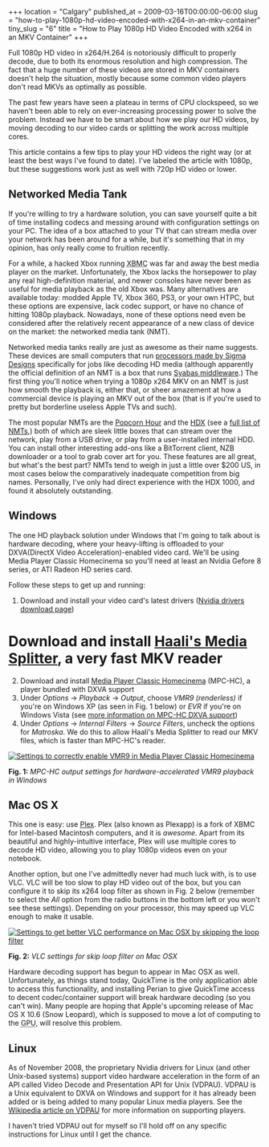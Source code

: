 +++
location = "Calgary"
published_at = 2009-03-16T00:00:00-06:00
slug = "how-to-play-1080p-hd-video-encoded-with-x264-in-an-mkv-container"
tiny_slug = "6"
title = "How to Play 1080p HD Video Encoded with x264 in an MKV Container"
+++

Full 1080p HD video in x264/H.264 is notoriously difficult to properly decode, due to both its enormous resolution and high compression. The fact that a huge number of these videos are stored in MKV containers doesn't help the situation, mostly because some common video players don't read MKVs as optimally as possible.

The past few years have seen a plateau in terms of CPU clockspeed, so we haven't been able to rely on ever-increasing processing power to solve the problem. Instead we have to be smart about how we play our HD videos, by moving decoding to our video cards or splitting the work across multiple cores.

This article contains a few tips to play your HD videos the right way (or at least the best ways I've found to date). I've labeled the article with 1080p, but these suggestions work just as well with 720p HD video or lower.

Networked Media Tank
--------------------

If you're willing to try a hardware solution, you can save yourself quite a bit of time installing codecs and messing around with configuration settings on your PC. The idea of a box attached to your TV that can stream media over your network has been around for a while, but it's something that in my opinion, has only really come to fruition recently.

For a while, a hacked Xbox running <acronym title="Xbox Media Center">XBMC</acronym> was far and away the best media player on the market. Unfortunately, the Xbox lacks the horsepower to play any real high-definition material, and newer consoles have never been as useful for media playback as the old Xbox was. Many alternatives are available today: modded Apple TV, Xbox 360, PS3, or your own HTPC, but these options are expensive, lack codec support, or have no chance of hitting 1080p playback. Nowadays, none of these options need even be considered after the relatively recent appearance of a new class of device on the market: the networked media tank (NMT).

Networked media tanks really are just as awesome as their name suggests. These devices are small computers that run [processors made by Sigma Designs](http://www.sigmadesigns.com/public/Products/selection_guide/selection_guide.html) specifically for jobs like decoding HD media (although apparently the official definition of an NMT is a box that runs [Syabas middleware](http://www.syabas.com/solution_nmt.html).) The first thing you'll notice when trying a 1080p x264 MKV on an NMT is just how smooth the playback is, either that, or sheer amazement at how a commercial device is playing an MKV out of the box (that is if you're used to pretty but borderline useless Apple TVs and such).

The most popular NMTs are the [Popcorn Hour](http://www.popcornhour.com/) and the [HDX](http://www.hdx1080.com/) (see a [full list of NMTs](http://www.networkedmediatank.com/wiki/index.php/Products),) both of which are sleek little boxes that can stream over the network, play from a USB drive, or play from a user-installed internal HDD. You can install other interesting add-ons like a BitTorrent client, NZB downloader or a tool to grab cover art for you. These features are all great, but what's the best part? NMTs tend to weigh in just a little over $200 US, in most cases below the comparatively inadequate competition from big names. Personally, I've only had direct experience with the HDX 1000, and found it absolutely outstanding.

Windows
-------

The one HD playback solution under Windows that I'm going to talk about is hardware decoding, where your heavy-lifting is offloaded to your DXVA(DirectX Video Acceleration)-enabled video card. We'll be using Media Player Classic Homecinema so you'll need at least an Nvidia Gefore 8 series, or ATI Radeon HD series card.

Follow these steps to get up and running:

1. Download and install your video card's latest drivers ([Nvidia drivers download page](http://www.Nvidia.com/Download/index.aspx?lang=en-us))
# Download and install [Haali's Media Splitter](http://haali.cs.msu.ru/mkv/), a very fast MKV reader
2. Download and install [Media Player Classic Homecinema](http://mpc-hc.sourceforge.net/) (MPC-HC), a player bundled with DXVA support
3. Under _Options_ &rarr; _Playback_ &rarr; _Output_, choose _VMR9 (renderless)_ if you're on Windows XP (as seen in Fig. 1 below) or _EVR_ if you're on Windows Vista (see [more information on MPC-HC DXVA support](http://mpc-hc.sourceforge.net/DXVASupport.html))
4. Under _Options_ &rarr; _Internal Filters_ &rarr; _Source Filters_, uncheck the options for _Matroska_. We do this to allow Haali's Media Splitter to read our MKV files, which is faster than MPC-HC's reader.

<div class="figure">
    <a href="https://d25zpof2afwnhk.cloudfront.net/how-to-play-1080p-hd-video-encoded-with-x264-in-an-mkv-container/mpc-hc-options-vmr9.png" title="Link to full-size image"><img src="https://d25zpof2afwnhk.cloudfront.net/how-to-play-1080p-hd-video-encoded-with-x264-in-an-mkv-container/mpc-hc-options-vmr9-small.png" alt="Settings to correctly enable VMR9 in Media Player Classic Homecinema" /></a>
    <p><strong>Fig. 1:</strong> <em>MPC-HC output settings for hardware-accelerated VMR9 playback in Windows</em></p>
</div>

Mac OS X
--------

This one is easy: use [Plex](http://plexapp.com/). Plex (also known as Plexapp) is a fork of XBMC for Intel-based Macintosh computers, and it is _awesome_. Apart from its beautiful and highly-intuitive interface, Plex will use multiple cores to decode HD video, allowing you to play 1080p videos even on your notebook.

Another option, but one I've admittedly never had much luck with, is to use VLC. VLC will be too slow to play HD video out of the box, but you can configure it to skip its x264 loop filter as shown in Fig. 2 below (remember to select the _All_ option from the radio buttons in the bottom left or you won't see these settings). Depending on your processor, this may speed up VLC enough to make it usable.

<div class="figure">
    <a href="https://d25zpof2afwnhk.cloudfront.net/how-to-play-1080p-hd-video-encoded-with-x264-in-an-mkv-container/vlc-options-skip-loop-filter.png" title="Link to full-size image"><img src="https://d25zpof2afwnhk.cloudfront.net/how-to-play-1080p-hd-video-encoded-with-x264-in-an-mkv-container/vlc-options-skip-loop-filter-small.png" alt="Settings to get better VLC performance on Mac OSX by skipping the loop filter" /></a>
    <p><strong>Fig. 2:</strong> <em>VLC settings for skip loop filter on Mac OSX</em></p>
</div>

Hardware decoding support has begun to appear in Mac OSX as well. Unfortunately, as things stand today, QuickTime is the only application able to access this functionality, and installing Perian to give QuickTime access to decent codec/container support will break hardware decoding (so you can't win). Many people are hoping that Apple's upcoming release of Mac OS X 10.6 (Snow Leopard), which is supposed to move a lot of computing to the <acronym title="Graphics Processing Unit">GPU</acronym>, will resolve this problem.

Linux
-----

As of November 2008, the proprietary Nvidia drivers for Linux (and other Unix-based systems) support video hardware acceleration in the form of an API called Video Decode and Presentation API for Unix (VDPAU). VDPAU is a Unix equivalent to DXVA on Windows and support for it has already been added or is being added to many popular Linux media players. See the [Wikipedia article on VDPAU](http://en.wikipedia.org/wiki/VDPAU) for more information on supporting players.

I haven't tried VDPAU out for myself so I'll hold off on any specific instructions for Linux until I get the chance.
